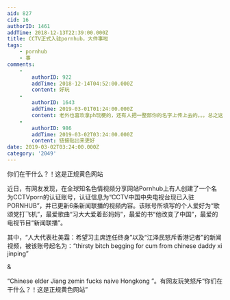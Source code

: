 ```yaml
---
aid: 827
cid: 16
authorID: 1461
addTime: 2018-12-13T22:39:00.000Z
title: CCTV正式入驻pornhub，大件事啦
tags:
    - pornhub
    - 事
comments:
    -
        authorID: 922
        addTime: 2018-12-14T04:52:00.000Z
        content: 好玩
    -
        authorID: 1643
        addTime: 2019-03-01T01:24:00.000Z
        content: 老外也喜欢拿ph玩梗的，还有人把一整部你的名字上传上去的。。。总之这个网站还是挺欢乐的
    -
        authorID: 986
        addTime: 2019-03-02T03:24:00.000Z
        content: 链接贴出来更好
date: 2019-03-02T03:24:00.000Z
category: '2049'
---
```


你们在干什么？！这是正规黄色网站

近日，有网友发现，在全球知名色情视频分享网站Pornhub上有人创建了一个名为CCTVporn的认证账号，认证信息为“CCTV中国中央电视台现已入驻PORNHUB”，并已更新6条新闻联播的视频内容。该账号所填写的个人爱好为“歌颂党打飞机”，最爱歌曲“习大大爱着彭妈妈”，最爱的书“他改变了中国”，最爱的电视节目“新闻联播”。

其中，“人大代表杜美霜：希望习主席连任终身”以及“江泽民怒斥香港记者”的新闻视频，被该账号起名为：“thirsty bitch begging for cum from chinese daddy xi jinping”

&

“Chinese elder Jiang zemin fucks naive Hongkong ”。有网友玩笑怒斥“你们在干什么？！这是正规黄色网站”
